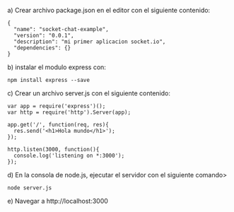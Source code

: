 a) Crear archivo package.json en el editor con el siguiente contenido:

```
{
  "name": "socket-chat-example",
  "version": "0.0.1",
  "description": "mi primer aplicacion socket.io",
  "dependencies": {}
}
```

b) instalar el modulo express con:

```
npm install express --save
```
c) Crear un archivo server.js con el siguiente contenido:

```
var app = require('express')();
var http = require('http').Server(app);

app.get('/', function(req, res){
  res.send('<h1>Hola mundo</h1>');
});

http.listen(3000, function(){
  console.log('listening on *:3000');
});
```

d) En la consola de node.js, ejecutar el servidor con el siguiente comando>

```
node server.js
```
e) Navegar a http://localhost:3000
